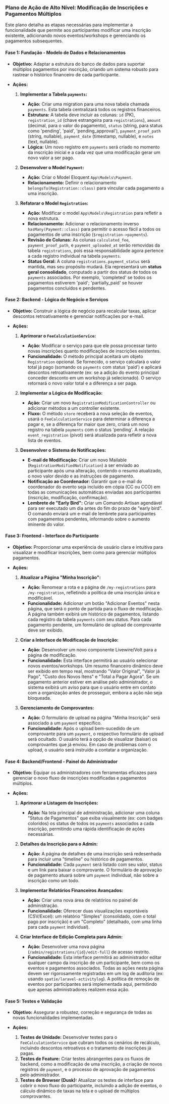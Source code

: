 ### **Plano de Ação de Alto Nível: Modificação de Inscrições e Pagamentos Múltiplos**

Este plano detalha as etapas necessárias para implementar a funcionalidade que permite aos participantes modificar uma inscrição existente, adicionando novos eventos/workshops e gerenciando os pagamentos subsequentes.

#### **Fase 1: Fundação - Modelo de Dados e Relacionamentos**

*   **Objetivo:** Adaptar a estrutura do banco de dados para suportar múltiplos pagamentos por inscrição, criando um sistema robusto para rastrear o histórico financeiro de cada participante.

*   **Ações:**
    1.  **Implementar a Tabela `payments`:**
        *   **Ação:** Criar uma migration para uma nova tabela chamada `payments`. Esta tabela centralizará todos os registros financeiros.
        *   **Estrutura:** A tabela deve incluir as colunas: `id` (PK), `registration_id` (chave estrangeira para `registrations`), `amount` (decimal, para o valor do pagamento), `status` (string, para status como 'pending', 'paid', 'pending_approval'), `payment_proof_path` (string, nullable), `payment_date` (timestamp, nullable), e `notes` (text, nullable).
        *   **Lógica:** Um novo registro em `payments` será criado no momento da inscrição inicial e a cada vez que uma modificação gerar um novo valor a ser pago.

    2.  **Desenvolver o Model `Payment`:**
        *   **Ação:** Criar o Model Eloquent `App\Models\Payment`.
        *   **Relacionamento:** Definir o relacionamento `belongsTo(Registration::class)` para vincular cada pagamento a uma inscrição.

    3.  **Refatorar o Model `Registration`:**
        *   **Ação:** Modificar o model `App\Models\Registration` para refletir a nova estrutura.
        *   **Relacionamento:** Adicionar o relacionamento inverso `hasMany(Payment::class)` para permitir o acesso fácil a todos os pagamentos de uma inscrição (`$registration->payments`).
        *   **Revisão de Colunas:** As colunas `calculated_fee`, `payment_proof_path`, e `payment_uploaded_at` serão removidas da tabela `registrations`, pois essa responsabilidade agora pertence a cada registro individual na tabela `payments`.
        *   **Status Geral:** A coluna `registrations.payment_status` será mantida, mas seu propósito mudará. Ela representará um **status geral consolidado**, computado a partir dos status de todos os `payments` associados. Por exemplo, 'completed' se todos os pagamentos estiverem 'paid'; 'partially_paid' se houver pagamentos concluídos e pendentes.

#### **Fase 2: Backend - Lógica de Negócio e Serviços**

*   **Objetivo:** Construir a lógica de negócio para recalcular taxas, aplicar descontos retroativamente e gerenciar notificações por e-mail.

*   **Ações:**
    1.  **Aprimorar o `FeeCalculationService`:**
        *   **Ação:** Modificar o serviço para que ele possa processar tanto novas inscrições quanto modificações de inscrições existentes.
        *   **Funcionalidade:** O método principal aceitará um objeto `Registration` opcional. Se fornecido, o serviço calculará o valor total já pago (somando os `payments` com status 'paid') e aplicará descontos retroativamente (ex: se a adição do evento principal conceder desconto em um workshop já selecionado). O serviço retornará o novo valor total e a diferença a ser paga.

    2.  **Implementar a Lógica de Modificação:**
        *   **Ação:** Criar um novo `RegistrationModificationController` ou adicionar métodos a um controller existente.
        *   **Fluxo:** O método `store` receberá a nova seleção de eventos, usará o `FeeCalculationService` para determinar a diferença a pagar e, se a diferença for maior que zero, criará um novo registro na tabela `payments` com o status 'pending'. A relação `event_registration` (pivot) será atualizada para refletir a nova lista de eventos.

    3.  **Desenvolver o Sistema de Notificações:**
        *   **E-mail de Modificação:** Criar um novo Mailable (`RegistrationModifiedNotification`) a ser enviado ao participante após uma alteração, contendo o resumo atualizado, o novo valor devido e as instruções de pagamento.
        *   **Notificação ao Coordenador:** Garantir que o e-mail do coordenador do evento seja incluído em cópia (CC ou CCO) em todas as comunicações automáticas enviadas aos participantes (inscrição, modificação, confirmação).
        *   **Lembrete de "Early Bird":** Criar um Comando Artisan agendável para ser executado um dia antes do fim do prazo de "early bird". O comando enviará um e-mail de lembrete para participantes com pagamentos pendentes, informando sobre o aumento iminente do valor.

#### **Fase 3: Frontend - Interface do Participante**

*   **Objetivo:** Proporcionar uma experiência de usuário clara e intuitiva para visualizar e modificar inscrições, bem como para gerenciar múltiplos pagamentos.

*   **Ações:**
    1.  **Atualizar a Página "Minha Inscrição":**
        *   **Ação:** Renomear a rota e a página de `/my-registrations` para `/my-registration`, refletindo a política de uma inscrição única e modificável.
        *   **Funcionalidade:** Adicionar um botão "Adicionar Eventos" nesta página, que será o ponto de partida para o fluxo de modificação. A página também exibirá um histórico de pagamentos, listando cada registro da tabela `payments` com seu status. Para cada pagamento pendente, um formulário de upload de comprovante deve ser exibido.

    2.  **Criar a Interface de Modificação de Inscrição:**
        *   **Ação:** Desenvolver um novo componente Livewire/Volt para a página de modificação.
        *   **Funcionalidade:** Esta interface permitirá ao usuário selecionar novos eventos/workshops. Um resumo financeiro dinâmico deve ser exibido em tempo real, mostrando "Valor Original", "Valor já Pago", "Custo dos Novos Itens" e "Total a Pagar Agora". Se um pagamento anterior estiver em análise pelo administrador, o sistema exibirá um aviso para que o usuário entre em contato com a organização antes de prosseguir, embora a ação não seja bloqueada.

    3.  **Gerenciamento de Comprovantes:**
        *   **Ação:** O formulário de upload na página "Minha Inscrição" será associado a um `payment` específico.
        *   **Funcionalidade:** Após o upload bem-sucedido de um comprovante para um `payment`, o respectivo formulário de upload será ocultado. O usuário terá a opção de visualizar (baixar) os comprovantes que já enviou. Em caso de problemas com o upload, o usuário será instruído a contatar a organização.

#### **Fase 4: Backend/Frontend - Painel do Administrador**

*   **Objetivo:** Equipar os administradores com ferramentas eficazes para gerenciar o novo fluxo de inscrições modificadas e pagamentos múltiplos.

*   **Ações:**
    1.  **Aprimorar a Listagem de Inscrições:**
        *   **Ação:** Na tela principal de administração, adicionar uma coluna "Status de Pagamentos" que exiba visualmente (ex: com badges coloridos) os status de todos os `payments` associados a cada inscrição, permitindo uma rápida identificação de ações necessárias.

    2.  **Detalhes da Inscrição para o Admin:**
        *   **Ação:** A página de detalhes de uma inscrição será redesenhada para incluir uma "timeline" ou histórico de pagamentos.
        *   **Funcionalidade:** Cada `payment` será listado com seu valor, status e um link para baixar o comprovante. O formulário de aprovação de pagamento atuará sobre um `payment` individual, não sobre a inscrição como um todo.

    3.  **Implementar Relatórios Financeiros Avançados:**
        *   **Ação:** Criar uma nova área de relatórios no painel de administração.
        *   **Funcionalidade:** Oferecer duas visualizações exportáveis (CSV/Excel): um relatório "Simples" (consolidado, com o total pago por inscrição) e um "Completo" (detalhado, com uma linha para cada `payment` individual).

    4.  **Criar Interface de Edição Completa para Admin:**
        *   **Ação:** Desenvolver uma nova página (`/admin/registrations/{id}/edit-full`) de acesso restrito.
        *   **Funcionalidade:** Esta interface permitirá ao administrador editar qualquer campo da inscrição de um participante, bem como os eventos e pagamentos associados. Todas as ações nesta página devem ser rigorosamente registradas em um log de auditoria (ex: usando `spatie/laravel-activitylog`). A política de remoção de eventos por participantes será implementada aqui, permitindo que apenas administradores realizem essa ação.

#### **Fase 5: Testes e Validação**

*   **Objetivo:** Assegurar a robustez, correção e segurança de todas as novas funcionalidades implementadas.

*   **Ações:**
    1.  **Testes de Unidade:** Desenvolver testes para o `FeeCalculationService` que cubram todos os cenários de recálculo, incluindo descontos retroativos e o tratamento de inscrições já pagas.
    2.  **Testes de Feature:** Criar testes abrangentes para os fluxos de backend, como a modificação de uma inscrição, a criação de novos registros de `payment`, e o processo de aprovação de pagamentos pelo administrador.
    3.  **Testes de Browser (Dusk):** Atualizar os testes de interface para cobrir o novo fluxo do participante, incluindo a adição de eventos, o cálculo dinâmico de taxas na tela e o upload de múltiplos comprovantes.